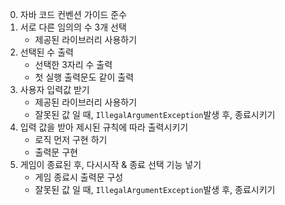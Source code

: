0. 자바 코드 컨벤션 가이드 준수
1. 서로 다른 임의의 수 3개 선택 
    - 제공된 라이브러리 사용하기
2. 선택된 수 출력
    - 선택한 3자리 수 출력
    - 첫 실행 출력문도 같이 출력
3. 사용자 입력값 받기
    - 제공된 라이브러리 사용하기
    - 잘못된 값 일 때,  ```IllegalArgumentException```발생 후, 종료시키기
4. 입력 값을 받아 제시된 규칙에 따라 출력시키기
    - 로직 먼저 구현 하기
    - 출력문 구현
5. 게임이 종료된 후, 다시시작 & 종료 선택 기능 넣기
    - 게임 종료시 출력문 구성
    - 잘못된 값 일 때,  ```IllegalArgumentException```발생 후, 종료시키기